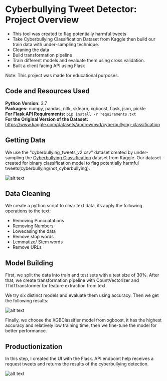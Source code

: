 # Cyberbullying Tweet Detector: Project Overview  
* This tool was created to flag potentially harmful tweets
* Take Cyberbullying Classification Dataset from Kaggle then build our train data with under-sampling technique.
* Cleaning the data
* Build transformation pipeline
* Train different models and evaluate them using cross validation.
* Built a client facing API using Flask 

Note: This project was made for educational purposes.

## Code and Resources Used 
**Python Version:** 3.7  
**Packages:** numpy, pandas, nltk, sklearn, xgboost, flask, json, pickle  
**For Flask API Requirements:**  ```pip install -r requirements.txt```  
**For the Original Version of the Dataset:** https://www.kaggle.com/datasets/andrewmvd/cyberbullying-classification

## Getting Data
We use the "cyberbullying_tweets_v2.csv" dataset created by under-sampling the <a href="https://www.kaggle.com/datasets/andrewmvd/cyberbullying-classification">Cyberbullying Classification</a> dataset from Kaggle. Our dataset created for binary classification model to flag potentially harmful tweets(cyberbullying/not_cyberbullying).

![alt text](https://github.com/polaternez/cyberbullying_tweets_proj/blob/master/images/cyberbullying_type_counts.jpg "Cyberbullying Type Counts")

## Data Cleaning
We create a python script to clear text data, its apply the following operations to the text:
* Removing Puncuatations
* Removing Numbers
* Lowecasing the data
* Remove stop words
* Lemmatize/ Stem words
* Remove URLs


## Model Building 

First, we split the data into train and test sets with a test size of 30%. After that, we create transformation pipeline with CountVectorizer and TfidfTransformer for feature extraction from text.

We try six distinct models and evaluate them using accuracy. Then we get the following results:

![alt text](https://github.com/polaternez/cyberbullying_tweets_proj/blob/master/images/models.png "Model Performances")

Finally, we choose the XGBClassifier model from xgboost, it has the highest accuracy and relatively low training time, then we fine-tune the model for better performance.

## Productionization 
In this step, I created the UI with the Flask. API endpoint help receives a request tweets and returns the results of the cyberbullying detection.

![alt text](https://github.com/polaternez/cyberbullying_tweets_proj/blob/master/images/flask_api.png "Cyberbullying Tweet Detector API")




